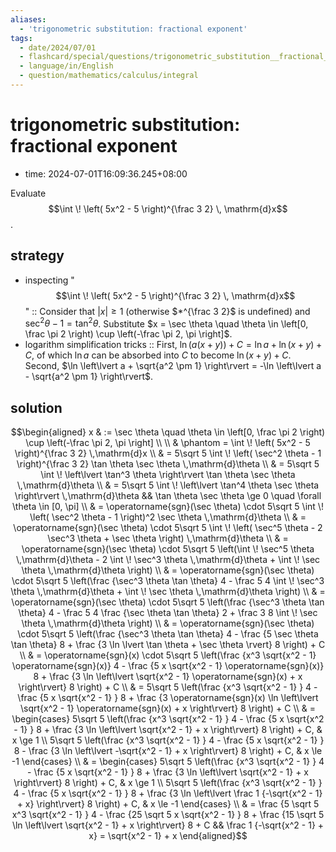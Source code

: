 ```yaml
---
aliases:
  - 'trigonometric substitution: fractional exponent'
tags:
  - date/2024/07/01
  - flashcard/special/questions/trigonometric_substitution__fractional_exponent
  - language/in/English
  - question/mathematics/calculus/integral
---
```


# trigonometric substitution: fractional exponent

- time: 2024-07-01T16:09:36.245+08:00

Evaluate $$\int \! \left( 5x^2 - 5 \right)^{\frac 3 2} \, \mathrm{d}x$$.

## strategy

- inspecting "$$\int \! \left( 5x^2 - 5 \right)^{\frac 3 2} \, \mathrm{d}x$$" :: Consider that $\lvert x \rvert \ge 1$ (otherwise $*^{\frac 3 2}$ is undefined) and $\sec^2 \theta - 1 = \tan^2 \theta$. Substitute $x = \sec \theta \quad \theta \in \left[0, \frac \pi 2 \right) \cup \left(-\frac \pi 2, \pi \right]$. <!--SR:!2024-09-01,20,230-->
- logarithm simplification tricks :: First, $\ln(a(x + y)) + C = \ln a + \ln(x + y) + C$, of which $\ln a$ can be absorbed into $C$ to become $\ln(x + y) + C$. Second, $\ln \left\lvert a + \sqrt{a^2 \pm 1} \right\rvert = -\ln \left\lvert a - \sqrt{a^2 \pm 1} \right\rvert$. <!--SR:!2024-10-27,76,270-->

## solution

$$\begin{aligned}
x & := \sec \theta \quad \theta \in \left[0, \frac \pi 2 \right) \cup \left(-\frac \pi 2, \pi \right] \\
\\
& \phantom = \int \! \left( 5x^2 - 5 \right)^{\frac 3 2} \,\mathrm{d}x \\
& = 5\sqrt 5 \int \! \left( \sec^2 \theta - 1 \right)^{\frac 3 2} \tan \theta \sec \theta \,\mathrm{d}\theta \\
& = 5\sqrt 5 \int \! \left\lvert \tan^3 \theta \right\rvert \tan \theta \sec \theta \,\mathrm{d}\theta \\
& = 5\sqrt 5 \int \! \left\lvert \tan^4 \theta \sec \theta \right\rvert \,\mathrm{d}\theta && \tan \theta \sec \theta \ge 0 \quad \forall \theta \in [0, \pi] \\
& = \operatorname{sgn}(\sec \theta) \cdot 5\sqrt 5 \int \! \left( \sec^2 \theta - 1 \right)^2 \sec \theta \,\mathrm{d}\theta \\
& = \operatorname{sgn}(\sec \theta) \cdot 5\sqrt 5 \int \! \left( \sec^5 \theta - 2 \sec^3 \theta + \sec \theta \right) \,\mathrm{d}\theta \\
& = \operatorname{sgn}(\sec \theta) \cdot 5\sqrt 5 \left(\int \! \sec^5 \theta \,\mathrm{d}\theta - 2 \int \! \sec^3 \theta \,\mathrm{d}\theta + \int \! \sec \theta \,\mathrm{d}\theta \right) \\
& = \operatorname{sgn}(\sec \theta) \cdot 5\sqrt 5 \left(\frac {\sec^3 \theta \tan \theta} 4 - \frac 5 4 \int \! \sec^3 \theta \,\mathrm{d}\theta + \int \! \sec \theta \,\mathrm{d}\theta \right) \\
& = \operatorname{sgn}(\sec \theta) \cdot 5\sqrt 5 \left(\frac {\sec^3 \theta \tan \theta} 4 - \frac 5 4 \frac {\sec \theta \tan \theta} 2 + \frac 3 8 \int \! \sec \theta \,\mathrm{d}\theta \right) \\
& = \operatorname{sgn}(\sec \theta) \cdot 5\sqrt 5 \left(\frac {\sec^3 \theta \tan \theta} 4 - \frac {5 \sec \theta \tan \theta} 8 + \frac {3 \ln \lvert \tan \theta + \sec \theta \rvert} 8 \right) + C \\
& = \operatorname{sgn}(x) \cdot 5\sqrt 5 \left(\frac {x^3 \sqrt{x^2 - 1} \operatorname{sgn}(x)} 4 - \frac {5 x \sqrt{x^2 - 1} \operatorname{sgn}(x)} 8 + \frac {3 \ln \left\lvert \sqrt{x^2 - 1} \operatorname{sgn}(x) + x \right\rvert} 8 \right) + C \\
& = 5\sqrt 5 \left(\frac {x^3 \sqrt{x^2 - 1} } 4 - \frac {5 x \sqrt{x^2 - 1} } 8 + \frac {3 \operatorname{sgn}(x) \ln \left\lvert \sqrt{x^2 - 1} \operatorname{sgn}(x) + x \right\rvert} 8 \right) + C \\
& = \begin{cases} 5\sqrt 5 \left(\frac {x^3 \sqrt{x^2 - 1} } 4 - \frac {5 x \sqrt{x^2 - 1} } 8 + \frac {3 \ln \left\lvert \sqrt{x^2 - 1} + x \right\rvert} 8 \right) + C, & x \ge 1 \\ 5\sqrt 5 \left(\frac {x^3 \sqrt{x^2 - 1} } 4 - \frac {5 x \sqrt{x^2 - 1} } 8 - \frac {3 \ln \left\lvert -\sqrt{x^2 - 1} + x \right\rvert} 8 \right) + C, & x \le -1 \end{cases} \\
& = \begin{cases} 5\sqrt 5 \left(\frac {x^3 \sqrt{x^2 - 1} } 4 - \frac {5 x \sqrt{x^2 - 1} } 8 + \frac {3 \ln \left\lvert \sqrt{x^2 - 1} + x \right\rvert} 8 \right) + C, & x \ge 1 \\ 5\sqrt 5 \left(\frac {x^3 \sqrt{x^2 - 1} } 4 - \frac {5 x \sqrt{x^2 - 1} } 8 + \frac {3 \ln \left\lvert \frac 1 {-\sqrt{x^2 - 1} + x} \right\rvert} 8 \right) + C, & x \le -1 \end{cases} \\
& = \frac {5 \sqrt 5 x^3 \sqrt{x^2 - 1} } 4 - \frac {25 \sqrt 5 x \sqrt{x^2 - 1} } 8 + \frac {15 \sqrt 5 \ln \left\lvert \sqrt{x^2 - 1} + x \right\rvert} 8 + C && \frac 1 {-\sqrt{x^2 - 1} + x} = \sqrt{x^2 - 1} + x
\end{aligned}$$
